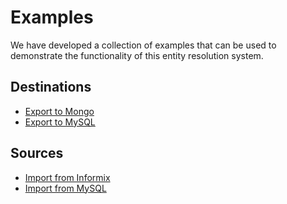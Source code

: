 # Examples

We have developed a collection of examples that can be used to demonstrate the
functionality of this entity resolution system.

## Destinations

* [Export to Mongo][export-to-mongo]
* [Export to MySQL][mysql]

## Sources

* [Import from Informix][import-from-informix]
* [Import from MySQL][mysql]

[export-to-mongo]: examples/export-to-mongo.md
[import-from-informix]: examples/import-from-informix.md
[mysql]: examples/mysql.md
